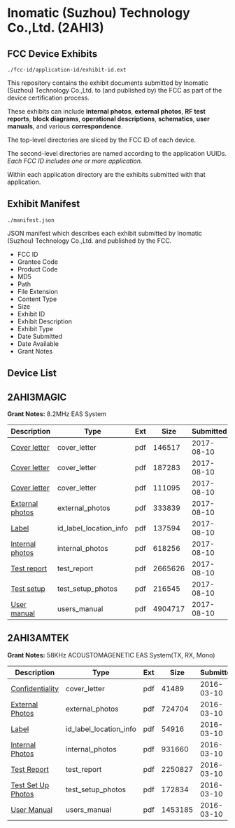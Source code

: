 # Inomatic (Suzhou) Technology Co.,Ltd. (2AHI3)
## FCC Device Exhibits

```
./fcc-id/application-id/exhibit-id.ext
```

This repository contains the exhibit documents submitted by Inomatic (Suzhou) Technology Co.,Ltd. to (and published by) the FCC as part of the device certification process.

These exhibits can include **internal photos**, **external photos**, **RF test reports**, **block diagrams**, **operational descriptions**, **schematics**, **user manuals**, and various **correspondence**.

The top-level directories are sliced by the FCC ID of each device.

The second-level directories are named according to the application UUIDs. *Each FCC ID includes one or more application.*

Within each application directory are the exhibits submitted with that application. 

## Exhibit Manifest

```
./manifest.json
```

JSON manifest which describes each exhibit submitted by Inomatic (Suzhou) Technology Co.,Ltd. and published by the FCC.

- FCC ID
- Grantee Code
- Product Code
- MD5
- Path
- File Extension
- Content Type
- Size
- Exhibit ID
- Exhibit Description
- Exhibit Type
- Date Submitted
- Date Available
- Grant Notes

## Device List
## 2AHI3MAGIC
**Grant Notes:** 8.2MHz EAS System

| Description | Type | Ext | Size | Submitted | Available |
| ----------- | ---- | --- | ---- | --------- | --------- |
| [Cover letter](2AHI3MAGIC/886de736bd8a75b5af58a62e65b21183/3505693.pdf) | cover_letter | pdf | 146517 | 2017-08-10 | 2017-08-10 |
| [Cover letter](2AHI3MAGIC/886de736bd8a75b5af58a62e65b21183/3505694.pdf) | cover_letter | pdf | 187283 | 2017-08-10 | 2017-08-10 |
| [Cover letter](2AHI3MAGIC/886de736bd8a75b5af58a62e65b21183/3505695.pdf) | cover_letter | pdf | 111095 | 2017-08-10 | 2017-08-10 |
| [External photos](2AHI3MAGIC/886de736bd8a75b5af58a62e65b21183/3505696.pdf) | external_photos | pdf | 333839 | 2017-08-10 | 2017-08-10 |
| [Label](2AHI3MAGIC/886de736bd8a75b5af58a62e65b21183/3505697.pdf) | id_label_location_info | pdf | 137594 | 2017-08-10 | 2017-08-10 |
| [Internal photos](2AHI3MAGIC/886de736bd8a75b5af58a62e65b21183/3505698.pdf) | internal_photos | pdf | 618256 | 2017-08-10 | 2017-08-10 |
| [Test report](2AHI3MAGIC/886de736bd8a75b5af58a62e65b21183/3505701.pdf) | test_report | pdf | 2665626 | 2017-08-10 | 2017-08-10 |
| [Test setup](2AHI3MAGIC/886de736bd8a75b5af58a62e65b21183/3505702.pdf) | test_setup_photos | pdf | 216545 | 2017-08-10 | 2017-08-10 |
| [User manual](2AHI3MAGIC/886de736bd8a75b5af58a62e65b21183/3505703.pdf) | users_manual | pdf | 4904717 | 2017-08-10 | 2017-08-10 |
## 2AHI3AMTEK
**Grant Notes:** 58KHz ACOUSTOMAGENETIC EAS System(TX, RX, Mono)

| Description | Type | Ext | Size | Submitted | Available |
| ----------- | ---- | --- | ---- | --------- | --------- |
| [Confidentiality](2AHI3AMTEK/3f7a4deaa5ce635a4d1e05701ee42e40/2925691.pdf) | cover_letter | pdf | 41489 | 2016-03-10 | 2016-03-11 |
| [External Photos](2AHI3AMTEK/3f7a4deaa5ce635a4d1e05701ee42e40/2925692.pdf) | external_photos | pdf | 724704 | 2016-03-10 | 2016-03-11 |
| [Label](2AHI3AMTEK/3f7a4deaa5ce635a4d1e05701ee42e40/2925694.pdf) | id_label_location_info | pdf | 54916 | 2016-03-10 | 2016-03-11 |
| [Internal Photos](2AHI3AMTEK/3f7a4deaa5ce635a4d1e05701ee42e40/2925693.pdf) | internal_photos | pdf | 931660 | 2016-03-10 | 2016-03-11 |
| [Test Report](2AHI3AMTEK/3f7a4deaa5ce635a4d1e05701ee42e40/2925698.pdf) | test_report | pdf | 2250827 | 2016-03-10 | 2016-03-11 |
| [Test Set Up Photos](2AHI3AMTEK/3f7a4deaa5ce635a4d1e05701ee42e40/2925697.pdf) | test_setup_photos | pdf | 172834 | 2016-03-10 | 2016-03-11 |
| [User Manual](2AHI3AMTEK/3f7a4deaa5ce635a4d1e05701ee42e40/2925699.pdf) | users_manual | pdf | 1453185 | 2016-03-10 | 2016-03-11 |

